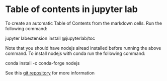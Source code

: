 # Table of contents in jupyter lab
To create an automatic Table of Contents from the markdown cells. Run the following command:

jupyter labextension install @jupyterlab/toc

Note that you should have nodejs alread installed before running the above command. To install nodejs with conda run the following command:

conda install -c conda-forge nodejs 

See this [git repository](https://github.com/jupyterlab/jupyterlab-toc) for more information
